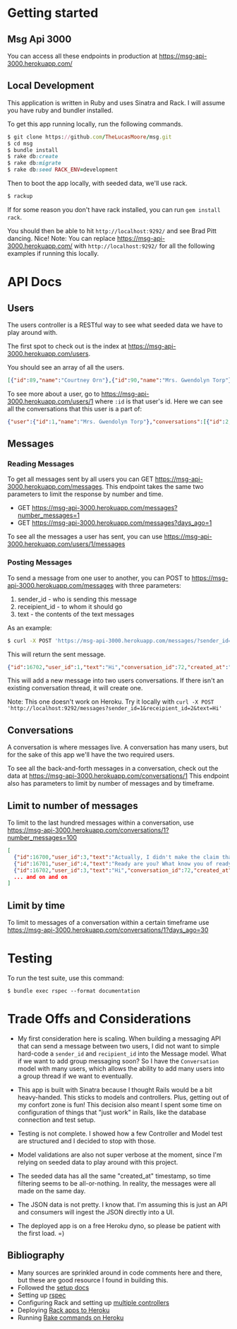 # Getting started

## Msg Api 3000

You can access all these endpoints in production at https://msg-api-3000.herokuapp.com/

## Local Development

This application is written in Ruby and uses Sinatra and Rack. I will assume you have ruby and bundler installed.

To get this app running locally, run the following commands.

```ruby
$ git clone https://github.com/TheLucasMoore/msg.git
$ cd msg
$ bundle install
$ rake db:create
$ rake db:migrate
$ rake db:seed RACK_ENV=development
```

Then to boot the app locally, with seeded data, we'll use rack.
```ruby
$ rackup
```
If for some reason you don't have rack installed, you can run `gem install rack`.

You should then be able to hit `http://localhost:9292/` and see Brad Pitt dancing. Nice!
Note: You can replace https://msg-api-3000.herokuapp.com/ with `http://localhost:9292/` for all the following examples if running this locally.

# API Docs

## Users

The users controller is a RESTful way to see what seeded data we have to play around with. 

The first spot to check out is the index at https://msg-api-3000.herokuapp.com/users.

You should see an array of all the users.
```json
[{"id":89,"name":"Courtney Orn"},{"id":90,"name":"Mrs. Gwendolyn Torp"}]
```

To see more about a user, go to https://msg-api-3000.herokuapp.com/users/1 where `:id` is that user's id.
Here we can see all the conversations that this user is a part of: 

```json
{"user":{"id":1,"name":"Mrs. Gwendolyn Torp"},"conversations":[{"id":2,"name":"I Know You Rider discussion thread"}]}
```

## Messages

### Reading Messages
To get all messages sent by all users you can GET https://msg-api-3000.herokuapp.com/messages.
This endpoint takes the same two parameters to limit the response by number and time.

* GET https://msg-api-3000.herokuapp.com/messages?number_messages=1
* GET https://msg-api-3000.herokuapp.com/messages?days_ago=1

To see all the messages a user has sent, you can use https://msg-api-3000.herokuapp.com/users/1/messages

### Posting Messages
To send a message from one user to another, you can POST to https://msg-api-3000.herokuapp.com/messages with three parameters:
1. sender_id - who is sending this message
2. receipient_id - to whom it should go
3. text - the contents of the text messages

As an example:
```bash
$ curl -X POST 'https://msg-api-3000.herokuapp.com/messages/?sender_id=1&receipient_id=2&text=Hi'
```

This will return the sent message.
```json
{"id":16702,"user_id":1,"text":"Hi","conversation_id":72,"created_at":"2020-01-29T02:20:17.132Z"}
```
This will add a new message into two users conversations. If there isn't an existing conversation thread, it will create one.

Note: This one doesn't work on Heroku. Try it locally with `curl -X POST 'http://localhost:9292/messages?sender_id=1&receipient_id=2&text=Hi'`

## Conversations

A conversation is where messages live. A conversation has many users, but for the sake of this app we'll have the two required users.

To see all the back-and-forth messages in a conversation, check out the data at https://msg-api-3000.herokuapp.com/conversations/1
This endpoint also has parameters to limit by number of messages and by timeframe.

## Limit to number of messages
To limit to the last hundred messages within a conversation, use https://msg-api-3000.herokuapp.com/conversations/1?number_messages=100

```json
[
  {"id":16700,"user_id":3,"text":"Actually, I didn't make the claim that Ruby follows the principle of least surprise. Someone felt the design of Ruby follows that philosophy, so they started saying that. I didn't bring that up, actually.","conversation_id":72,"created_at":"2020-01-29T02:08:25.854Z"},
  {"id":16701,"user_id":4,"text":"Ready are you? What know you of ready? For eight hundred years have I trained Jedi. My own counsel will I keep on who is to be trained. ","conversation_id":72,"created_at":"2020-01-29T02:08:25.858Z"},
  {"id":16702,"user_id":3,"text":"Hi","conversation_id":72,"created_at":"2020-01-29T02:20:17.132Z"},
  ... and on and on
]
```
## Limit by time
To limit to messages of a conversation within a certain timeframe use https://msg-api-3000.herokuapp.com/conversations/1?days_ago=30

# Testing

To run the test suite, use this command:
```
$ bundle exec rspec --format documentation
```

# Trade Offs and Considerations

* My first consideration here is scaling. When building a messaging API that can send a message between two users, I did not want to 
simple hard-code a `sender_id` and `recipient_id` into the Message model. What if we want to add group messaging soon?
So I have the `Conversation` model with many users, which allows the ability to add many users into a group thread if we want to eventually.

* This app is built with Sinatra because I thought Rails would be a bit heavy-handed. This sticks to models and controllers. Plus, getting out of my confort zone is fun!
This decision also meant I spent some time on configuration of things that "just work" in Rails, like the database connection and test setup.

* Testing is not complete. I showed how a few Controller and Model test are structured and I decided to stop with those.

* Model validations are also not super verbose at the moment, since I'm relying on seeded data to play around with this project.

* The seeded data has all the same "created_at" timestamp, so time filtering seems to be all-or-nothing. In reality, the messages were all made on the same day.

* The JSON data is not pretty. I know that. I'm assuming this is just an API and consumers will ingest the JSON directly into a UI.

* The deployed app is on a free Heroku dyno, so please be patient with the first load. =)

## Bibliography

* Many sources are sprinkled around in code comments here and there, but these are good resource I found in building this.
* Followed the [setup docs](http://sinatrarb.com/intro.html)
* Setting up [rspec](http://shiroyasha.io/sinatra-app-with-rspec.html)
* Configuring Rack and setting up [multiple controllers](https://learn.co/lessons/sinatra-multiple-controllers)
* Deploying [Rack apps to Heroku](https://devcenter.heroku.com/articles/rack)
* Running [Rake commands on Heroku](https://devcenter.heroku.com/articles/rake)

